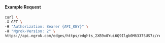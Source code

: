 <!-- Code generated for API Clients. DO NOT EDIT. -->

#### Example Request

```bash
curl \
-X GET \
-H "Authorization: Bearer {API_KEY}" \
-H "Ngrok-Version: 2" \
https://api.ngrok.com/edges/https/edghts_2XB9x0Yui6Q9Ilgb0M6337SUS7z/routes/edghtsrt_2XB9x54DtEm0JgDIMupcwCLYgWf/websocket_tcp_converter
```
